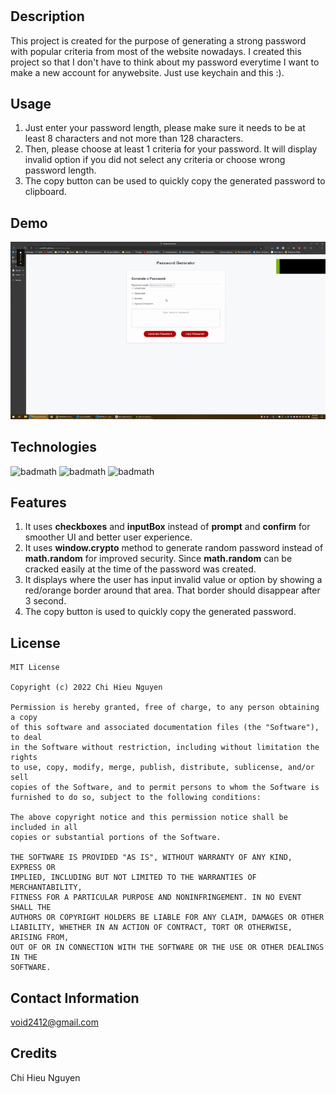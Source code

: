 # <Password-Generator>

## Description

This project is created for the purpose of generating a strong password with popular criteria from most of the website nowadays.
I created this project so that I don't have to think about my password everytime I want to make a new account for anywebsite. Just use keychain and this :).

## Usage

1. Just enter your password length, please make sure it needs to be at least 8 characters and not more than 128 characters.
2. Then, please choose at least 1 criteria for your password. It will display invalid option if you did not select any criteria or choose wrong password length.
3. The copy button can be used to quickly copy the generated password to clipboard.

## Demo
![demo](./demo.gif)
## Technologies
![badmath](https://img.shields.io/badge/html-%20-green)
![badmath](https://img.shields.io/badge/css-%20-green)
![badmath](https://img.shields.io/badge/javascript-%20-green)

## Features

1. It uses **checkboxes** and **inputBox** instead of **prompt** and **confirm** for smoother UI and better user experience.
2. It uses **window.crypto** method to generate random password instead of **math.random** for improved security. Since **math.random** can be cracked easily at the time of the password was created.
3. It displays where the user has input invalid value or option by showing a red/orange border around that area. That border should disappear after 3 second.
4. The copy button is used to quickly copy the generated password.

## License
	MIT License

	Copyright (c) 2022 Chi Hieu Nguyen

	Permission is hereby granted, free of charge, to any person obtaining a copy
	of this software and associated documentation files (the "Software"), to deal
	in the Software without restriction, including without limitation the rights
	to use, copy, modify, merge, publish, distribute, sublicense, and/or sell
	copies of the Software, and to permit persons to whom the Software is
	furnished to do so, subject to the following conditions:

	The above copyright notice and this permission notice shall be included in all
	copies or substantial portions of the Software.

	THE SOFTWARE IS PROVIDED "AS IS", WITHOUT WARRANTY OF ANY KIND, EXPRESS OR
	IMPLIED, INCLUDING BUT NOT LIMITED TO THE WARRANTIES OF MERCHANTABILITY,
	FITNESS FOR A PARTICULAR PURPOSE AND NONINFRINGEMENT. IN NO EVENT SHALL THE
	AUTHORS OR COPYRIGHT HOLDERS BE LIABLE FOR ANY CLAIM, DAMAGES OR OTHER
	LIABILITY, WHETHER IN AN ACTION OF CONTRACT, TORT OR OTHERWISE, ARISING FROM,
	OUT OF OR IN CONNECTION WITH THE SOFTWARE OR THE USE OR OTHER DEALINGS IN THE
	SOFTWARE.
## Contact Information
void2412@gmail.com

## Credits
Chi Hieu Nguyen